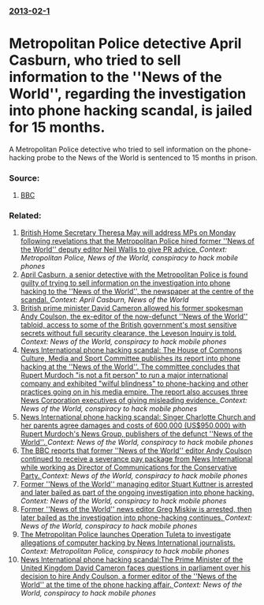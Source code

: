 ### [2013-02-1](/news/2013/02/1/index.md)

# Metropolitan Police detective April Casburn, who tried to sell information to the ''News of the World'', regarding the investigation into phone hacking scandal, is jailed for 15 months. 

A Metropolitan Police detective who tried to sell information on the phone-hacking probe to the News of the World is sentenced to 15 months in prison.


### Source:

1. [BBC](http://www.bbc.co.uk/news/uk-21292338)

### Related:

1. [British Home Secretary Theresa May will address MPs on Monday following revelations that the Metropolitan Police hired former ''News of the World'' deputy editor Neil Wallis to give PR advice. ](/news/2011/07/17/british-home-secretary-theresa-may-will-address-mps-on-monday-following-revelations-that-the-metropolitan-police-hired-former-news-of-the.md) _Context: Metropolitan Police, News of the World, conspiracy to hack mobile phones_
2. [April Casburn, a senior detective with the Metropolitan Police is found guilty of trying to sell information on the investigation into phone hacking to the ''News of the World'', the newspaper at the centre of the scandal. ](/news/2013/01/10/april-casburn-a-senior-detective-with-the-metropolitan-police-is-found-guilty-of-trying-to-sell-information-on-the-investigation-into-phone.md) _Context: April Casburn, News of the World_
3. [British prime minister David Cameron allowed his former spokesman Andy Coulson, the ex-editor of the now-defunct ''News of the World'' tabloid, access to some of the British government's most sensitive secrets without full security clearance, the Leveson Inquiry is told. ](/news/2012/05/10/british-prime-minister-david-cameron-allowed-his-former-spokesman-andy-coulson-the-ex-editor-of-the-now-defunct-news-of-the-world-tablo.md) _Context: News of the World, conspiracy to hack mobile phones_
4. [News International phone hacking scandal: The House of Commons Culture, Media and Sport Committee publishes its report into phone hacking at the ''News of the World''. The committee concludes that Rupert Murdoch "is not a fit person" to run a major international company and exhibited "wilful blindness" to phone-hacking and other practices going on in his media empire. The report also accuses three News Corporation executives of giving misleading evidence. ](/news/2012/05/1/news-international-phone-hacking-scandal-the-house-of-commons-culture-media-and-sport-committee-publishes-its-report-into-phone-hacking-at.md) _Context: News of the World, conspiracy to hack mobile phones_
5. [News International phone hacking scandal: Singer Charlotte Church and her parents agree damages and costs of 600,000 (US$950,000) with Rupert Murdoch's News Group, publishers of the defunct ''News of the World''. ](/news/2012/02/27/news-international-phone-hacking-scandal-singer-charlotte-church-and-her-parents-agree-damages-and-costs-of-ps600-000-us-950-000-with-rupe.md) _Context: News of the World, conspiracy to hack mobile phones_
6. [The BBC reports that former ''News of the World'' editor Andy Coulson continued to receive a severance pay package from News International while working as Director of Communications for the Conservative Party. ](/news/2011/08/23/the-bbc-reports-that-former-news-of-the-world-editor-andy-coulson-continued-to-receive-a-severance-pay-package-from-news-international-w.md) _Context: News of the World, conspiracy to hack mobile phones_
7. [Former ''News of the World'' managing editor Stuart Kuttner is arrested and later bailed as part of the ongoing investigation into phone hacking. ](/news/2011/08/2/former-news-of-the-world-managing-editor-stuart-kuttner-is-arrested-and-later-bailed-as-part-of-the-ongoing-investigation-into-phone-hac.md) _Context: News of the World, conspiracy to hack mobile phones_
8. [Former ''News of the World'' news editor Greg Miskiw is arrested, then later bailed as the investigation into phone-hacking continues. ](/news/2011/08/10/former-news-of-the-world-news-editor-greg-miskiw-is-arrested-then-later-bailed-as-the-investigation-into-phone-hacking-continues.md) _Context: News of the World, conspiracy to hack mobile phones_
9. [The Metropolitan Police launches Operation Tuleta to investigate allegations of computer hacking by News International journalists. ](/news/2011/07/30/the-metropolitan-police-launches-operation-tuleta-to-investigate-allegations-of-computer-hacking-by-news-international-journalists.md) _Context: Metropolitan Police, conspiracy to hack mobile phones_
10. [News International phone hacking scandal:The Prime Minister of the United Kingdom David Cameron faces questions in parliament over his decision to hire Andy Coulson, a former editor of the ''News of the World'' at the time of the phone hacking affair. ](/news/2011/07/20/news-international-phone-hacking-scandal-pthe-prime-minister-of-the-united-kingdom-david-cameron-faces-questions-in-parliament-over-his-deci.md) _Context: News of the World, conspiracy to hack mobile phones_
